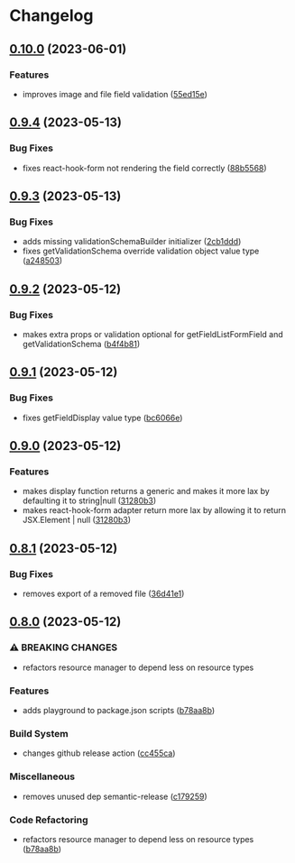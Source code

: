 # Changelog

## [0.10.0](https://github.com/blb-ventures/resource/compare/v0.9.4...v0.10.0) (2023-06-01)


### Features

* improves image and file field validation ([55ed15e](https://github.com/blb-ventures/resource/commit/55ed15ee9212633dbe2aca6c16f887e18c197996))

## [0.9.4](https://github.com/blb-ventures/resource/compare/v0.9.3...v0.9.4) (2023-05-13)


### Bug Fixes

* fixes react-hook-form not rendering the field correctly ([88b5568](https://github.com/blb-ventures/resource/commit/88b55680585b5c64406b7d64ab67095858b9d501))

## [0.9.3](https://github.com/blb-ventures/resource/compare/v0.9.2...v0.9.3) (2023-05-13)


### Bug Fixes

* adds missing validationSchemaBuilder initializer ([2cb1ddd](https://github.com/blb-ventures/resource/commit/2cb1dddba7f2876893b83b9044158058abef958d))
* fixes getValidationSchema override validation object value type ([a248503](https://github.com/blb-ventures/resource/commit/a2485036188e4265fe6285ae7900545589b85679))

## [0.9.2](https://github.com/blb-ventures/resource/compare/v0.9.1...v0.9.2) (2023-05-12)


### Bug Fixes

* makes extra props or validation optional for getFieldListFormField and getValidationSchema ([b4f4b81](https://github.com/blb-ventures/resource/commit/b4f4b8102b8e36df7ee0042166252cdf9e6d1641))

## [0.9.1](https://github.com/blb-ventures/resource/compare/v0.9.0...v0.9.1) (2023-05-12)


### Bug Fixes

* fixes getFieldDisplay value type ([bc6066e](https://github.com/blb-ventures/resource/commit/bc6066e988373e45a70411ee942cc789843e3eaa))

## [0.9.0](https://github.com/blb-ventures/resource/compare/v0.8.1...v0.9.0) (2023-05-12)


### Features

* makes display function returns a generic and makes it more lax by defaulting it to string|null ([31280b3](https://github.com/blb-ventures/resource/commit/31280b3fa845cf0ae7ff251c18819fca8edf0ab0))
* makes react-hook-form adapter return more lax by allowing it to return JSX.Element | null ([31280b3](https://github.com/blb-ventures/resource/commit/31280b3fa845cf0ae7ff251c18819fca8edf0ab0))

## [0.8.1](https://github.com/blb-ventures/resource/compare/v0.8.0...v0.8.1) (2023-05-12)


### Bug Fixes

* removes export of a removed file ([36d41e1](https://github.com/blb-ventures/resource/commit/36d41e14ade4e290a50dc9051213d63adcc2792f))

## [0.8.0](https://github.com/blb-ventures/resource/compare/v0.7.1...v0.8.0) (2023-05-12)


### ⚠ BREAKING CHANGES

* refactors resource manager to depend less on resource types

### Features

* adds playground to package.json scripts ([b78aa8b](https://github.com/blb-ventures/resource/commit/b78aa8b4c22edc391551f87bc9dd9db429266991))


### Build System

* changes github release action ([cc455ca](https://github.com/blb-ventures/resource/commit/cc455cabe7d9238be02a95611046a2be698e6c01))


### Miscellaneous

* removes unused dep semantic-release ([c179259](https://github.com/blb-ventures/resource/commit/c179259baed9c31725072a999ea717e75688e936))


### Code Refactoring

* refactors resource manager to depend less on resource types ([b78aa8b](https://github.com/blb-ventures/resource/commit/b78aa8b4c22edc391551f87bc9dd9db429266991))

